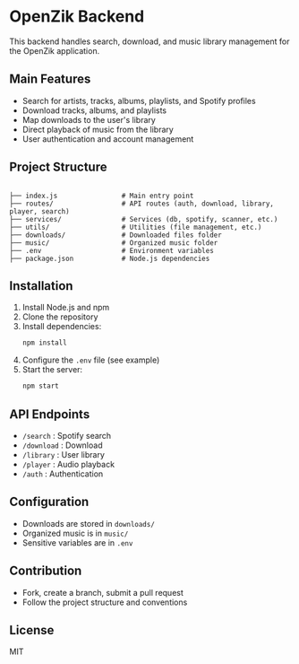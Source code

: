 # OpenZik Backend

This backend handles search, download, and music library management for the OpenZik application.

## Main Features
- Search for artists, tracks, albums, playlists, and Spotify profiles
- Download tracks, albums, and playlists
- Map downloads to the user's library
- Direct playback of music from the library
- User authentication and account management

## Project Structure
```

├── index.js                # Main entry point
├── routes/                 # API routes (auth, download, library, player, search)
├── services/               # Services (db, spotify, scanner, etc.)
├── utils/                  # Utilities (file management, etc.)
├── downloads/              # Downloaded files folder
├── music/                  # Organized music folder
├── .env                    # Environment variables
├── package.json            # Node.js dependencies
```

## Installation
1. Install Node.js and npm
2. Clone the repository
3. Install dependencies:
   ```bash
   npm install
   ```
4. Configure the `.env` file (see example)
5. Start the server:
   ```bash
   npm start
   ```

## API Endpoints
- `/search` : Spotify search
- `/download` : Download
- `/library` : User library
- `/player` : Audio playback
- `/auth` : Authentication

## Configuration
- Downloads are stored in `downloads/`
- Organized music is in `music/`
- Sensitive variables are in `.env`

## Contribution
- Fork, create a branch, submit a pull request
- Follow the project structure and conventions

## License
MIT
